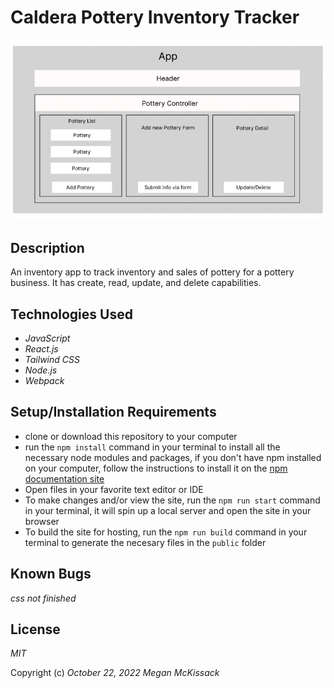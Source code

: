 # Caldera Pottery Inventory Tracker

![app component layout](Inventory-App-layout.png)

## Description
An inventory app to track inventory and sales of pottery for a
pottery business.  It has create, read, update, and delete capabilities.

## Technologies Used
- _JavaScript_
- _React.js_
- _Tailwind CSS_
- _Node.js_
- _Webpack_

## Setup/Installation Requirements

- clone or download this repository to your computer
- run the `npm install` command in your terminal to install all the necessary node modules and packages, if you don't have npm installed on your computer, follow the instructions to install it on the [npm documentation site](https://docs.npmjs.com/downloading-and-installing-node-js-and-npm)
- Open files in your favorite text editor or IDE
- To make changes and/or view the site, run the `npm run start` command in your terminal, it will spin up a local server and open the site in your browser
- To build the site for hosting, run the `npm run build` command in your terminal to generate the necesary files in the `public` folder

## Known Bugs

_css not finished_

## License

_MIT_

Copyright (c) _October 22, 2022_ _Megan McKissack_